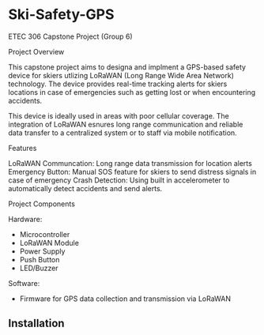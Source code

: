 # Ski-Safety-GPS
ETEC 306 Capstone Project (Group 6)

Project Overview

This capstone project aims to designa and implment a GPS-based safety device for skiers utlizing LoRaWAN (Long Range Wide Area Network) technology. 
The device provides real-time tracking alerts for skiers locations in case of emergencies such as getting lost or when encountering accidents.

This device is ideally used in areas with poor cellular coverage. The integration of LoRaWAN esnures long range communication and reliable data transfer to a centralized system or to staff via mobile notification.

Features

LoRaWAN Communcation: Long range data transmission for location alerts
Emergency Button: Manual SOS feature for skiers to send distress signals in case of emergency
Crash Detection: Using built in accelerometer to automatically detect accidents and send alerts.

Project Components

Hardware:
  -  Microcontroller
  -  LoRaWAN Module
  -  Power Supply
  -  Push Button
  -  LED/Buzzer

Software:
  -  Firmware for GPS data collection and transmission via LoRaWAN

Installation
  -  
